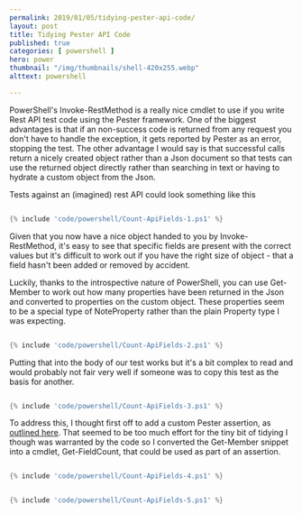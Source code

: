 ```yaml
---
permalink: 2019/01/05/tidying-pester-api-code/
layout: post
title: Tidying Pester API Code
published: true 
categories: [ powershell ]
hero: power
thumbnail: "/img/thumbnails/shell-420x255.webp"
alttext: powershell

---
```


PowerShell's Invoke-RestMethod is a really nice cmdlet to use if you write Rest API test code using the Pester framework. One of the biggest 
advantages is that if an non-success code is returned from any request you don't have to handle the exception, it gets reported by Pester 
as an error, stopping the test. The other advantage I would say is that successful calls return a nicely created object rather than a Json 
document so that tests can use the returned object directly rather than searching in text or having to hydrate a custom object from the Json.  

Tests against an (imagined) rest API could look something like this

```powershell

{% include 'code/powershell/Count-ApiFields-1.ps1' %}

```

Given that you now have a nice object handed to you by Invoke-RestMethod, it's easy to see that specific fields are present with the 
correct values but it's difficult to work out if you have the right size of object - that a field hasn't been added or removed by accident. 

Luckily, thanks to the introspective nature of PowerShell, you can use Get-Member to work out how many properties have been returned in the Json 
and converted to properties on the custom object. These properties seem to be a special type of NoteProperty rather than the plain Property 
type I was expecting.

```powershell

{% include 'code/powershell/Count-ApiFields-2.ps1' %}

```

Putting that into the body of our test works but it's a bit complex to read and would probably not fair very well if someone was to copy this test 
as the basis for another. 

```powershell

{% include 'code/powershell/Count-ApiFields-3.ps1' %}

```

To address this, I thought first off to add a custom Pester assertion, as <a href="https://mathieubuisson.github.io/pester-custom-assertions/">outlined here</a>. That seemed to 
be too much effort for the tiny bit of tidying I though was warranted by the code so I converted the Get-Member snippet into a cmdlet, Get-FieldCount, 
that could be used as part of an assertion.  


```powershell

{% include 'code/powershell/Count-ApiFields-4.ps1' %}

```

```powershell

{% include 'code/powershell/Count-ApiFields-5.ps1' %}

```

